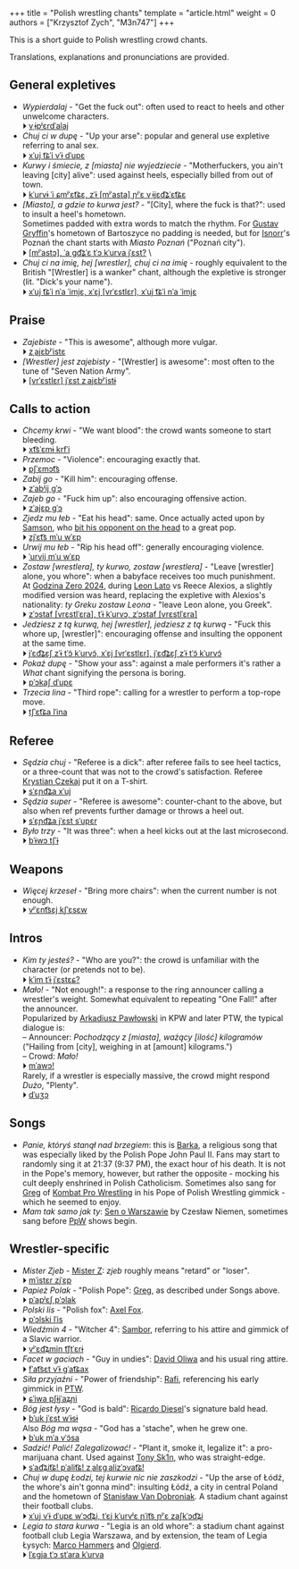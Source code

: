 +++
title = "Polish wrestling chants"
template = "article.html"
weight = 0
authors = ["Krzysztof Zych", "M3n747"]
+++

This is a short guide to Polish wrestling crowd chants.

<!-- more -->

Translations, explanations and pronunciations are provided.

## General expletives

* _Wypierdalaj_ - "Get the fuck out": often used to react to heels and other unwelcome characters. \
  &#9205; [vˌɨpʲɛrdˈalaj](https://unalengua.com/ipa-translate?hl=en&ttsLocale=pl-PL&voiceId=Maja&text=Wypierdalaj&sl=pl&ttsMode=sentence&speed=3)
* _Chuj ci w dupę_ - "Up your arse": popular and general use expletive referring to anal sex. \
  &#9205; [xˈuj t͡ɕˈi vˈɨ dˈupɛ](https://unalengua.com/ipa-translate?hl=en&ttsLocale=pl-PL&voiceId=Maja&text=Chuj+ci+w+dup%C4%99&sl=pl&ttsMode=sentence&speed=3)
* _Kurwy i śmiecie, z [miasta] nie wyjedziecie_ - "Motherfuckers, you ain't leaving [city] alive": used against heels, especially billed from out of town. \
  &#9205; [kˈurvɨ ˈi ɕmʲˈɛt͡ɕɛ, zˈɨ &#91;mʲˈasta&#93; ɲʲˈɛ vˌɨjɛd͡ʑˈɛt͡ɕɛ](https://unalengua.com/ipa-translate?hl=en&ttsLocale=pl-PL&voiceId=Maja&text=Kurwy+i+%C5%9Bmiecie%2C+z+%5Bmiasta%5D+nie+wyjedziecie&sl=pl&ttsMode=sentence&speed=3)
* _[Miasto], a gdzie to kurwa jest?_ - "[City], where the fuck is that?": used to insult a heel's hometown. \
  Sometimes padded with extra words to match the rhythm. For [Gustav Gryffin](@/w/gustav-gryffin.md)'s hometown of Bartoszyce no padding is needed, but for [Isnorr](@/w/isnorr.md)'s Poznań the chant starts with _Miasto Poznań_ ("Poznań city"). \
  &#9205; [&#91;mʲˈastɔ&#93;, ˈa ɡd͡ʑˈɛ tˈɔ kˈurva jˈɛst?](https://unalengua.com/ipa-translate?hl=en&ttsLocale=pl-PL&voiceId=Maja&text=%5BMiasto%5D%2C+a+gdzie+to+kurwa+jest%3F&sl=pl&ttsMode=sentence&speed=3) \
* _Chuj ci na imię, hej [wrestler], chuj ci na imię_ - roughly equivalent to the British "[Wrestler] is a wanker" chant, although the expletive is stronger (lit. "Dick's your name"). \
  &#9205; [xˈuj t͡ɕˈi nˈa ˈimjɛ, xˈɛj &#91;vrˈɛstlɛr&#93;, xˈuj t͡ɕˈi nˈa ˈimjɛ](https://unalengua.com/ipa-translate?hl=en&ttsLocale=pl-PL&voiceId=Maja&text=Chuj+ci+na+imi%C4%99%2C+hej+%5Bwrestler%5D%2C+chuj+ci+na+imi%C4%99&sl=pl&ttsMode=sentence&speed=3)

## Praise

* _Zajebiste_ - "This is awesome", although more vulgar. \
  &#9205; [zˌajɛbʲˈistɛ](https://unalengua.com/ipa-translate?hl=en&ttsLocale=pl-PL&voiceId=Maja&text=Zajebiste&sl=pl&ttsMode=sentence&speed=3)
* _[Wrestler] jest zajebisty_ - "[Wrestler] is awesome": most often to the tune of "Seven Nation Army". \
  &#9205; [&#91;vrˈɛstlɛr&#93; jˈɛst zˌajɛbʲˈistɨ](https://unalengua.com/ipa-translate?hl=en&ttsLocale=pl-PL&voiceId=Maja&text=%5BWrestler%5D+jest+zajebisty&sl=pl&ttsMode=sentence&speed=3)

## Calls to action
* _Chcemy krwi_ - "We want blood": the crowd wants someone to start bleeding. \
  &#9205; [xt͡sˈɛmɨ krfˈi](https://unalengua.com/ipa-translate?hl=en&ttsLocale=pl-PL&voiceId=Maja&text=Chcemy+krwi&sl=pl&ttsMode=sentence&speed=3)
* _Przemoc_ - "Violence": encouraging exactly that. \
  &#9205; [pʃˈɛmɔt͡s](https://unalengua.com/ipa-translate?hl=en&ttsLocale=pl-PL&voiceId=Maja&text=Przemoc&sl=pl&ttsMode=sentence&speed=3)
* _Zabij go_ - "Kill him": encouraging offense. \
  &#9205; [zˈabʲij ɡˈɔ](https://unalengua.com/ipa-translate?hl=en&ttsLocale=pl-PL&voiceId=Maja&text=Zabij+go&sl=pl&ttsMode=sentence&speed=3)
* _Zajeb go_ - "Fuck him up": also encouraging offensive action. \
  &#9205; [zˈajɛp ɡˈɔ](https://unalengua.com/ipa-translate?hl=en&ttsLocale=pl-PL&voiceId=Maja&text=Zajeb+go&sl=pl&ttsMode=sentence&speed=3)
* _Zjedz mu łeb_ - "Eat his head": same. Once actually acted upon by [Samson](@/w/samson.md), who [bit his opponent on the head](@/e/mzw/2024-10-12-mzw-no-time-to-die.md) to a great pop. \
  &#9205; [zjˈɛt͡s mˈu wˈɛp](https://unalengua.com/ipa-translate?hl=en&ttsLocale=pl-PL&voiceId=Maja&text=Zjedz+mu+%C5%82eb&sl=pl&ttsMode=sentence&speed=3)
* _Urwij mu łeb_ - "Rip his head off": generally encouraging violence. \
  &#9205; [ˈurvij mˈu wˈɛp](https://unalengua.com/ipa-translate?hl=en&ttsLocale=pl-PL&voiceId=Maja&text=Urwij+mu+%C5%82eb&sl=pl&ttsMode=sentence&speed=3)
* _Zostaw [wrestlera], ty kurwo, zostaw [wrestlera]_ - "Leave [wrestler] alone, you whore": when a babyface receives too much punishment. \
  At [Godzina Zero 2024](@/e/kpw/2024-09-07-kpw-godzina-zero-2024.md), during [Leon Lato](@/w/leon-lato.md) vs Reece Alexios, a slightly modified version was heard, replacing the expletive with Alexios's nationality: _ty Greku zostaw Leona_ - "leave Leon alone, you Greek". \
  &#9205; [zˈɔstaf &#91;vrɛstlˈɛra&#93;, tˈɨ kˈurvɔ, zˈɔstaf &#91;vrɛstlˈɛra&#93;](https://unalengua.com/ipa-translate?hl=en&ttsLocale=pl-PL&voiceId=Maja&text=Zostaw+%5Bwrestlera%5D%2C+ty+kurwo%2C+zostaw+%5Bwrestlera%5D&sl=pl&ttsMode=sentence&speed=3)
* _Jedziesz z tą kurwą, hej [wrestler], jedziesz z tą kurwą_ - "Fuck this whore up, [wrestler]": encouraging offense and insulting the opponent at the same time. \
  &#9205; [jˈɛd͡ʑɛʃ zˈɨ tˈɔ̃ kˈurvɔ̃, xˈɛj &#91;vrˈɛstlɛr&#93;, jˈɛd͡ʑɛʃ zˈɨ tˈɔ̃ kˈurvɔ̃](https://unalengua.com/ipa-translate?hl=en&ttsLocale=pl-PL&voiceId=Maja&text=Jedziesz+z+t%C4%85+kurw%C4%85%2C+hej+%5Bwrestler%5D%2C+jedziesz+z+t%C4%85+kurw%C4%85&sl=pl&ttsMode=sentence&speed=3)
* _Pokaż dupę_ - "Show your ass": against a male performers it's rather a _What_ chant signifying the persona is boring. \
  &#9205; [pˈɔkaʃ dˈupɛ](https://unalengua.com/ipa-translate?hl=en&ttsLocale=pl-PL&voiceId=Maja&text=Poka%C5%BC+dup%C4%99&sl=pl&ttsMode=sentence&speed=3)
* _Trzecia lina_ - "Third rope": calling for a wrestler to perform a top-rope move. \
  &#9205; [tʃˈɛt͡ɕa lˈina](https://unalengua.com/ipa-translate?hl=en&ttsLocale=pl-PL&voiceId=Maja&text=Trzecia+lina&sl=pl&ttsMode=sentence&speed=3)

## Referee

* _Sędzia chuj_ - "Referee is a dick": after referee fails to see heel tactics, or a three-count that was not to the crowd's satisfaction. Referee [Krystian Czekaj](@/w/krystian-czekaj.md) put it on a T-shirt. \
  &#9205; [sˈɛɲd͡ʑa xˈuj](https://unalengua.com/ipa-translate?hl=en&ttsLocale=pl-PL&voiceId=Maja&text=S%C4%99dzia+chuj&sl=pl&ttsMode=sentence&speed=3)
* _Sędzia super_ - "Referee is awesome": counter-chant to the above, but also when ref prevents further damage or throws a heel out. \
  &#9205; [sˈɛɲd͡ʑa jˈɛst sˈupɛr](https://unalengua.com/ipa-translate?hl=en&ttsLocale=pl-PL&voiceId=Maja&text=S%C4%99dzia+jest+super&sl=pl&ttsMode=sentence&speed=3)
* _Było trzy_ - "It was three": when a heel kicks out at the last microsecond. \
  &#9205; [bˈɨwɔ tʃˈɨ](https://unalengua.com/ipa-translate?hl=en&ttsLocale=pl-PL&voiceId=Maja&text=By%C5%82o+trzy&sl=pl&ttsMode=sentence&speed=3)

## Weapons

* _Więcej krzeseł_ - "Bring more chairs": when the current number is not enough. \
  &#9205; [vʲˈɛnt͡sɛj kʃˈɛsɛw](https://unalengua.com/ipa-translate?hl=en&ttsLocale=pl-PL&voiceId=Maja&text=Wi%C4%99cej+krzese%C5%82&sl=pl&ttsMode=sentence&speed=3)

## Intros

* _Kim ty jesteś?_ - "Who are you?": the crowd is unfamiliar with the character (or pretends not to be). \
  &#9205; [kˈim tˈɨ jˈɛstɛɕ?](https://unalengua.com/ipa-translate?hl=en&ttsLocale=pl-PL&voiceId=Maja&text=Kim+ty+jeste%C5%9B%3F&sl=pl&ttsMode=sentence&speed=3)
* _Mało!_ - "Not enough!": a response to the ring announcer calling a wrestler's weight. Somewhat equivalent to repeating "One Fall!" after the announcer. \
  Popularized by [Arkadiusz Pawłowski](@/w/pan-pawlowski.md) in KPW and later PTW, the typical dialogue is: \
  &ndash; Announcer: _Pochodzący z [miasta], ważący [ilość] kilogramów_ ("Hailing from [city], weighing in at [amount] kilograms.") \
  &ndash; Crowd: _Mało!_ \
  &#9205; [mˈawɔ!](https://unalengua.com/ipa-translate?hl=en&ttsLocale=pl-PL&voiceId=Maja&text=Ma%C5%82o%21&sl=pl&ttsMode=sentence&speed=3) \
  Rarely, if a wrestler is especially massive, the crowd might respond _Dużo_, "Plenty". \
  &#9205; [dˈuʒɔ](https://unalengua.com/ipa-translate?hl=en&ttsLocale=pl-PL&voiceId=Maja&text=Du%C5%BCo&sl=pl&ttsMode=sentence&speed=3)

## Songs

* _Panie, któryś stanął nad brzegiem_: this is [Barka](https://en.wikipedia.org/wiki/Lord,_You_Have_Come_to_the_Lakeshore), a religious song that was especially liked by the Polish Pope John Paul&nbsp;II. Fans may start to randomly sing it at 21:37 (9:37&nbsp;PM), the exact hour of his death. It is not in the Pope's memory, however, but rather the opposite - mocking his cult deeply enshrined in Polish Catholicism.
  Sometimes also sang for [Greg](@/w/greg.md) of [Kombat Pro Wrestling](@/o/kpw.md) in his Pope of Polish Wrestling gimmick - which he seemed to enjoy.
* _Mam tak samo jak ty_: [Sen o Warszawie](https://www.youtube.com/watch?v=ePNUSmH3dMI) by Czesław Niemen, sometimes sang before [PpW](@/o/ppw.md) shows begin.

## Wrestler-specific

* _Mister Zjeb_ - [Mister Z](@/w/mister-z.md): _zjeb_ roughly means "retard" or "loser". \
  &#9205; [mˈistɛr zjˈɛp](https://unalengua.com/ipa-translate?hl=en&ttsLocale=pl-PL&voiceId=Maja&text=Mister+Zjeb&sl=pl&ttsMode=sentence&speed=3)
* _Papież Polak_ - "Polish Pope": [Greg](@/w/greg.md), as described under Songs above. \
  &#9205; [pˈapʲɛʃ pˈɔlak](https://unalengua.com/ipa-translate?hl=en&ttsLocale=pl-PL&voiceId=Maja&text=Papie%C5%BC+Polak&sl=pl&ttsMode=sentence&speed=3)
* _Polski lis_ - "Polish fox": [Axel Fox](@/w/axel-fox.md). \
  &#9205; [pˈɔlski lˈis](https://unalengua.com/ipa-translate?hl=en&ttsLocale=pl-PL&voiceId=Maja&text=Polski+lis&sl=pl&ttsMode=sentence&speed=3)
* _Wiedźmin 4_ - "Witcher 4": [Sambor](@/w/sambor.md), referring to his attire and gimmick of a Slavic warrior. \
  &#9205; [vʲˈɛd͡ʑmin t͡ʃtˈɛrɨ](https://unalengua.com/ipa-translate?hl=en&ttsLocale=pl-PL&voiceId=Maja&text=Wied%C5%BAmin+cztery&sl=pl&ttsMode=sentence&speed=3)
* _Facet w gaciach_ - "Guy in undies": [David Oliwa](@/w/david-oliwa.md) and his usual ring attire. \
  &#9205; [fˈat͡sɛt vˈɨ ɡˈat͡ɕax](https://unalengua.com/ipa-translate?hl=en&ttsLocale=pl-PL&voiceId=Maja&text=Facet+w+gaciach&sl=pl&ttsMode=sentence&speed=3)
* _Siła przyjaźni_ - "Power of friendship": [Rafi](@/w/rafi.md), referencing his early gimmick in [PTW](@/o/ptw.md). \
  &#9205; [ɕˈiwa pʃɨjˈaʑɲi](https://unalengua.com/ipa-translate?hl=en&ttsLocale=pl-PL&voiceId=Maja&text=Si%C5%82a+przyja%C5%BAni&sl=pl&ttsMode=sentence&speed=3)
* _Bóg jest łysy_ - "God is bald": [Ricardo Diesel](@/w/ricardo-diesel.md)'s signature bald head. \
  &#9205; [bˈuk jˈɛst wˈɨsɨ](https://unalengua.com/ipa-translate?hl=en&ttsLocale=pl-PL&voiceId=Maja&text=B%C3%B3g+jest+%C5%82ysy&sl=pl&ttsMode=sentence&speed=3) \
  Also _Bóg ma wąsa_ - "God has a 'stache", when he grew one. \
  &#9205; [bˈuk mˈa vˈɔ̃sa](https://unalengua.com/ipa-translate?hl=en&ttsLocale=pl-PL&voiceId=Maja&text=B%C3%B3g+ma+w%C4%85sa&sl=pl&ttsMode=sentence&speed=3)
* _Sadzić! Palić! Zalegalizować!_ - "Plant it, smoke it, legalize it": a pro-marijuana chant. Used against [Tony Sk1n](@/w/tony-sk1n.md), who was straight-edge. \
  &#9205; [sˈad͡ʑit͡ɕ! pˈalit͡ɕ! zˌalɛɡˌalizˈɔvat͡ɕ!](https://unalengua.com/ipa-translate?hl=en&ttsLocale=pl-PL&voiceId=Maja&text=Sadzi%C4%87%21+Pali%C4%87%21+Zalegalizowa%C4%87%21&sl=pl&ttsMode=sentence&speed=3)
* _Chuj w dupę Łodzi, tej kurwie nic nie zaszkodzi_ - "Up the arse of Łódź, the whore's ain't gonna mind": insulting Łódź, a city in central Poland and the hometown of [Stanisław Van Dobroniak](@/w/stanislaw-van-dobroniak.md). A stadium chant against their football clubs. \
  &#9205; [xˈuj vˈɨ dˈupɛ wˈɔd͡ʑi, tˈɛj kˈurvʲɛ ɲˈit͡s ɲʲˈɛ zaʃkˈɔd͡ʑi](https://unalengua.com/ipa-translate?hl=en&ttsLocale=pl-PL&voiceId=Maja&text=Chuj+w+dup%C4%99+%C5%81odzi%2C+tej+kurwie+nic+nie+zaszkodzi&sl=pl&ttsMode=sentence&speed=3)
* _Legia to stara kurwa_ - "Legia is an old whore": a stadium chant against football club Legia Warszawa, and by extension, the team of Legia Łysych: [Marco Hammers](@/w/marco-hammers.md) and [Olgierd](@/w/olgierd.md). \
  &#9205; [lˈɛɡja tˈɔ stˈara kˈurva](https://unalengua.com/ipa-translate?hl=en&ttsLocale=pl-PL&voiceId=Maja&text=Legia+to+stara+kurwa&sl=pl&ttsMode=sentence&speed=3)
